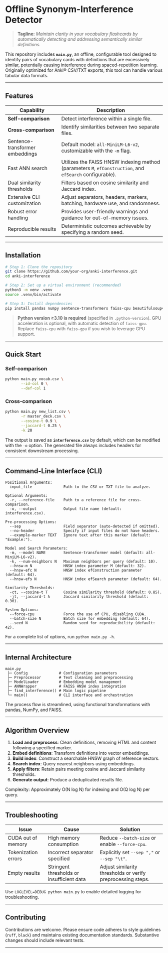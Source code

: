# Offline Synonym-Interference Detector

> **Tagline:** *Maintain clarity in your vocabulary flashcards by automatically detecting and addressing semantically similar definitions.*

This repository includes **`main.py`**, an offline, configurable tool designed to identify pairs of vocabulary cards with definitions that are excessively similar, potentially causing interference during spaced-repetition learning. Originally optimized for Anki® CSV/TXT exports, this tool can handle various tabular data formats.

---

## Features

| Capability                      | Description                                                                                              |
| ------------------------------- | -------------------------------------------------------------------------------------------------------- |
| **Self-comparison**             | Detect interference within a single file.                                                                |
| **Cross-comparison**            | Identify similarities between two separate files.                                                        |
| Sentence-transformer embeddings | Default model: `all-MiniLM-L6-v2`, customizable with the `-m` flag.                                      |
| Fast ANN search                 | Utilizes the FAISS HNSW indexing method (parameters `M`, `efConstruction`, and `efSearch` configurable). |
| Dual similarity thresholds      | Filters based on cosine similarity and Jaccard index.                                                    |
| Extensive CLI customization     | Adjust separators, headers, markers, batching, hardware use, and randomness.                             |
| Robust error handling           | Provides user-friendly warnings and guidance for out-of-memory issues.                                   |
| Reproducible results            | Deterministic outcomes achievable by specifying a random seed.                                           |

---

## Installation

```bash
# Step 1: Clone the repository
git clone https://github.com/your-org/anki-interference.git
cd anki-interference

# Step 2: Set up a virtual environment (recommended)
python3 -m venv .venv
source .venv/bin/activate

# Step 3: Install dependencies
pip install pandas numpy sentence-transformers faiss-cpu beautifulsoup4 torch psutil
```

> **Python version ≥3.10 is required** (specified in `.python-version`). GPU acceleration is optional, with automatic detection of `faiss-gpu`. Replace `faiss-cpu` with `faiss-gpu` if you wish to leverage GPU support.


---

## Quick Start

### Self-comparison

```bash
python main.py vocab.csv \
       --id-col 0 \
       --def-col 1
```

### Cross-comparison

```bash
python main.py new_list.csv \
       -r master_deck.csv \
       --cosine-t 0.9 \
       --jaccard-t 0.25 \
       -k 20
```

The output is saved as **`interference.csv`** by default, which can be modified with the `-o` option. The generated file always includes headers for consistent downstream processing.

---

## Command-Line Interface (CLI)

```text
Positional Arguments:
  input_file              Path to the CSV or TXT file to analyze.

Optional Arguments:
  -r, --reference-file    Path to a reference file for cross-comparison.
  -o, --output            Output file name (default: interference.csv).

Pre-processing Options:
  --sep                   Field separator (auto-detected if omitted).
  --no-header             Specify if input files do not have headers.
  --example-marker TEXT   Ignore text after this marker (default: "Example:").

Model and Search Parameters:
  -m, --model NAME        Sentence-transformer model (default: all-MiniLM-L6-v2).
  -k, --num-neighbors N   Maximum neighbors per query (default: 10).
  --hnsw-m N              HNSW index parameter M (default: 32).
  --hnsw-efc N            HNSW index efConstruction parameter (default: 64).
  --hnsw-efs N            HNSW index efSearch parameter (default: 64).

Similarity Thresholds:
  -ct, --cosine-t T       Cosine similarity threshold (default: 0.85).
  -jt, --jaccard-t λ      Jaccard similarity threshold (default: 0.30).

System Options:
  --force-cpu             Force the use of CPU, disabling CUDA.
  --batch-size N          Batch size for embedding (default: 64).
  --seed N                Random seed for reproducibility (default: 42).
```

For a complete list of options, run `python main.py -h`.

---

## Internal Architecture

```
main.py
 ├─ Config              # Configuration parameters
 ├─ Preprocessor        # Text cleaning and preprocessing
 ├─ ModelLoader         # Embedding model management
 ├─ ANNWrapper          # FAISS HNSW index integration
 ├─ find_interference() # Main logic pipeline
 └─ main()              # CLI interface and orchestration
```

The process flow is streamlined, using functional transformations with pandas, NumPy, and FAISS.

---

## Algorithm Overview

1. **Load and preprocess**: Clean definitions, removing HTML and content following a specified marker.
2. **Embed definitions**: Transform definitions into vector embeddings.
3. **Build index**: Construct a searchable HNSW graph of reference vectors.
4. **Search index**: Query nearest neighbors using embeddings.
5. **Apply filters**: Retain pairs meeting cosine and Jaccard similarity thresholds.
6. **Generate output**: Produce a deduplicated results file.

Complexity: Approximately O(N log N) for indexing and O(Q log N) per query.

---

## Troubleshooting

| Issue               | Cause                                     | Solution                                                    |
| ------------------- | ----------------------------------------- | ----------------------------------------------------------- |
| CUDA out of memory  | High memory consumption                   | Reduce `--batch-size` or enable `--force-cpu`.              |
| Tokenization errors | Incorrect separator specified             | Explicitly set `--sep ","` or `--sep "\t"`.                 |
| Empty results       | Stringent thresholds or insufficient data | Adjust similarity thresholds or verify preprocessing steps. |

Use `LOGLEVEL=DEBUG python main.py` to enable detailed logging for troubleshooting.

---

## Contributing

Contributions are welcome. Please ensure code adheres to style guidelines (`ruff`, `black`) and maintains existing documentation standards. Substantive changes should include relevant tests.

---
